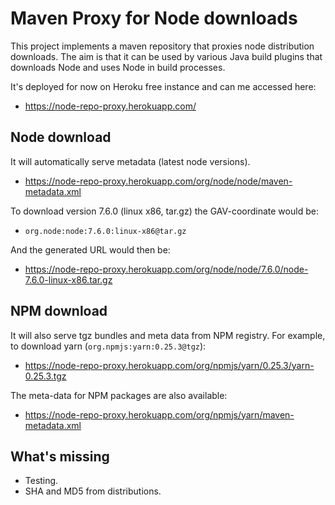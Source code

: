 # Maven Proxy for Node downloads

This project implements a maven repository that proxies node distribution
downloads. The aim is that it can be used by various Java build plugins
that downloads Node and uses Node in build processes.

It's deployed for now on Heroku free instance and can me accessed here:

* https://node-repo-proxy.herokuapp.com/

## Node download

It will automatically serve metadata (latest node versions).

* https://node-repo-proxy.herokuapp.com/org/node/node/maven-metadata.xml

To download version 7.6.0 (linux x86, tar.gz) the GAV-coordinate would be:

* `org.node:node:7.6.0:linux-x86@tar.gz`

And the generated URL would then be:

* https://node-repo-proxy.herokuapp.com/org/node/node/7.6.0/node-7.6.0-linux-x86.tar.gz

## NPM download

It will also serve tgz bundles and meta data from NPM registry. For example,
to download yarn (`org.npmjs:yarn:0.25.3@tgz`):

* https://node-repo-proxy.herokuapp.com/org/npmjs/yarn/0.25.3/yarn-0.25.3.tgz

The meta-data for NPM packages are also available:

* https://node-repo-proxy.herokuapp.com/org/npmjs/yarn/maven-metadata.xml


## What's missing

* Testing.
* SHA and MD5 from distributions.
